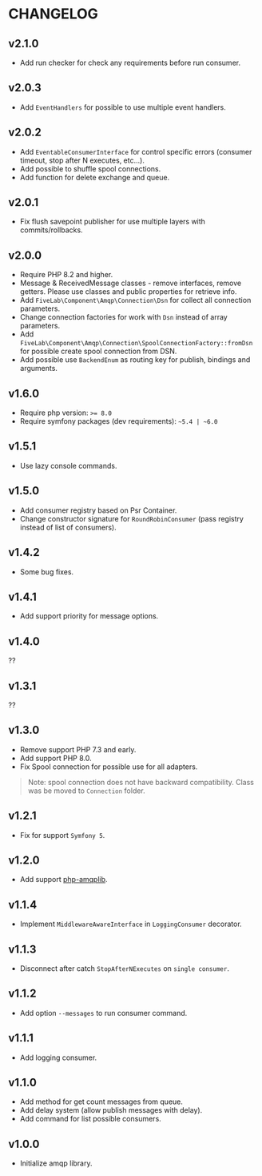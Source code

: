 CHANGELOG
=========

v2.1.0
------

* Add run checker for check any requirements before run consumer. 

v2.0.3
------

* Add `EventHandlers` for possible to use multiple event handlers.

v2.0.2
------

* Add `EventableConsumerInterface` for control specific errors (consumer timeout, stop after N executes, etc...).
* Add possible to shuffle spool connections.
* Add function for delete exchange and queue.

v2.0.1
------

* Fix flush savepoint publisher for use multiple layers with commits/rollbacks.  

v2.0.0
------

* Require PHP 8.2 and higher.
* Message & ReceivedMessage classes - remove interfaces, remove getters. Please use classes and public properties for retrieve info.
* Add `FiveLab\Component\Amqp\Connection\Dsn` for collect all connection parameters.
* Change connection factories for work with `Dsn` instead of array parameters.
* Add `FiveLab\Component\Amqp\Connection\SpoolConnectionFactory::fromDsn` for possible create spool connection from DSN.
* Add possible use `BackendEnum` as routing key for publish, bindings and arguments.

v1.6.0
------

* Require php version: `>= 8.0`
* Require symfony packages (dev requirements): `~5.4 | ~6.0`

v1.5.1
------

* Use lazy console commands.

v1.5.0
------

* Add consumer registry based on Psr Container.
* Change constructor signature for `RoundRobinConsumer` (pass registry instead of list of consumers). 

v1.4.2
------

* Some bug fixes.

v1.4.1
------

* Add support priority for message options.

v1.4.0
------

??

v1.3.1
------

??

v1.3.0
------

* Remove support PHP 7.3 and early.
* Add support PHP 8.0.
* Fix Spool connection for possible use for all adapters.

> Note: spool connection does not have backward compatibility. Class was be moved to `Connection` folder. 

v1.2.1
------

* Fix for support `Symfony 5`.

v1.2.0
------

* Add support [php-amqplib](https://github.com/php-amqplib/php-amqplib).

v1.1.4
------

* Implement `MiddlewareAwareInterface` in `LoggingConsumer` decorator.

v1.1.3
------

* Disconnect after catch `StopAfterNExecutes` on `single consumer`.

v1.1.2
--------

* Add option `--messages` to run consumer command.

v1.1.1
--------

* Add logging consumer.

v1.1.0
--------

* Add method for get count messages from queue.
* Add delay system (allow publish messages with delay).
* Add command for list possible consumers.

v1.0.0
------

* Initialize amqp library.
